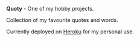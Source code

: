 **Quoty** - One of my hobby projects.

Collection of my favourite quotes and words.

Currently deployed on [Heroku](http://quoty.herokuapp.com/) for my personal use.